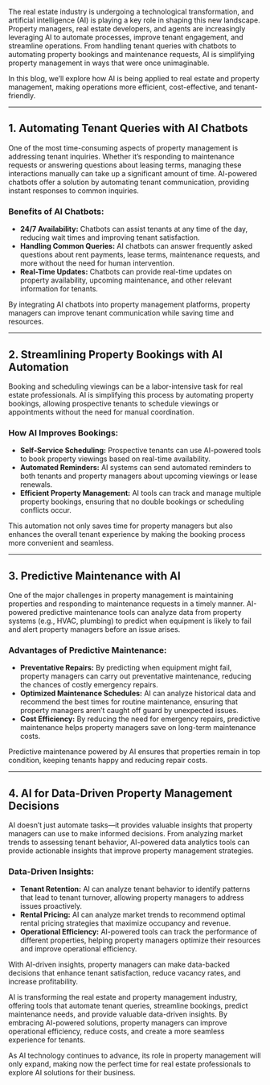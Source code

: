 


The real estate industry is undergoing a technological transformation, and artificial intelligence (AI) is playing a key role in shaping this new landscape. Property managers, real estate developers, and agents are increasingly leveraging AI to automate processes, improve tenant engagement, and streamline operations. From handling tenant queries with chatbots to automating property bookings and maintenance requests, AI is simplifying property management in ways that were once unimaginable.

In this blog, we’ll explore how AI is being applied to real estate and property management, making operations more efficient, cost-effective, and tenant-friendly.

---

## 1. Automating Tenant Queries with AI Chatbots

One of the most time-consuming aspects of property management is addressing tenant inquiries. Whether it’s responding to maintenance requests or answering questions about leasing terms, managing these interactions manually can take up a significant amount of time. AI-powered chatbots offer a solution by automating tenant communication, providing instant responses to common inquiries.

### Benefits of AI Chatbots:
- **24/7 Availability:** Chatbots can assist tenants at any time of the day, reducing wait times and improving tenant satisfaction.
- **Handling Common Queries:** AI chatbots can answer frequently asked questions about rent payments, lease terms, maintenance requests, and more without the need for human intervention.
- **Real-Time Updates:** Chatbots can provide real-time updates on property availability, upcoming maintenance, and other relevant information for tenants.

By integrating AI chatbots into property management platforms, property managers can improve tenant communication while saving time and resources.

---

## 2. Streamlining Property Bookings with AI Automation

Booking and scheduling viewings can be a labor-intensive task for real estate professionals. AI is simplifying this process by automating property bookings, allowing prospective tenants to schedule viewings or appointments without the need for manual coordination.

### How AI Improves Bookings:
- **Self-Service Scheduling:** Prospective tenants can use AI-powered tools to book property viewings based on real-time availability.
- **Automated Reminders:** AI systems can send automated reminders to both tenants and property managers about upcoming viewings or lease renewals.
- **Efficient Property Management:** AI tools can track and manage multiple property bookings, ensuring that no double bookings or scheduling conflicts occur.

This automation not only saves time for property managers but also enhances the overall tenant experience by making the booking process more convenient and seamless.

---

## 3. Predictive Maintenance with AI

One of the major challenges in property management is maintaining properties and responding to maintenance requests in a timely manner. AI-powered predictive maintenance tools can analyze data from property systems (e.g., HVAC, plumbing) to predict when equipment is likely to fail and alert property managers before an issue arises.

### Advantages of Predictive Maintenance:
- **Preventative Repairs:** By predicting when equipment might fail, property managers can carry out preventative maintenance, reducing the chances of costly emergency repairs.
- **Optimized Maintenance Schedules:** AI can analyze historical data and recommend the best times for routine maintenance, ensuring that property managers aren’t caught off guard by unexpected issues.
- **Cost Efficiency:** By reducing the need for emergency repairs, predictive maintenance helps property managers save on long-term maintenance costs.

Predictive maintenance powered by AI ensures that properties remain in top condition, keeping tenants happy and reducing repair costs.

---

## 4. AI for Data-Driven Property Management Decisions

AI doesn’t just automate tasks—it provides valuable insights that property managers can use to make informed decisions. From analyzing market trends to assessing tenant behavior, AI-powered data analytics tools can provide actionable insights that improve property management strategies.

### Data-Driven Insights:
- **Tenant Retention:** AI can analyze tenant behavior to identify patterns that lead to tenant turnover, allowing property managers to address issues proactively.
- **Rental Pricing:** AI can analyze market trends to recommend optimal rental pricing strategies that maximize occupancy and revenue.
- **Operational Efficiency:** AI-powered tools can track the performance of different properties, helping property managers optimize their resources and improve operational efficiency.

With AI-driven insights, property managers can make data-backed decisions that enhance tenant satisfaction, reduce vacancy rates, and increase profitability.



AI is transforming the real estate and property management industry, offering tools that automate tenant queries, streamline bookings, predict maintenance needs, and provide valuable data-driven insights. By embracing AI-powered solutions, property managers can improve operational efficiency, reduce costs, and create a more seamless experience for tenants.

As AI technology continues to advance, its role in property management will only expand, making now the perfect time for real estate professionals to explore AI solutions for their business.



